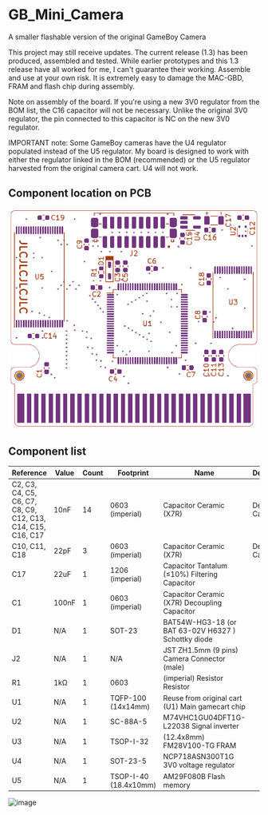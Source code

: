 # GB_Mini_Camera
A smaller flashable version of the original GameBoy Camera

This project may still receive updates. The current release (1.3) has been produced, assembled and tested.
While earlier prototypes and this 1.3 release have all worked for me, I can't guarantee their working.
Assemble and use at your own risk. It is extremely easy to damage the MAC-GBD, FRAM and flash chip during assembly.

Note on assembly of the board. If you're using a new 3V0 regulator from the BOM list, the C16 capacitor will not be necessary. Unlike the original 3V0 regulator, the pin connected to this capacitor is NC on the new 3V0 regulator.

IMPORTANT note:
Some GameBoy cameras have the U4 regulator populated instead of the U5 regulator. My board is designed to work with either the regulator linked in the BOM (recommended) or the U5 regulator harvested from the original camera cart. U4 will not work.

## Component location on PCB

![](/Component_placement.png)

## Component list

|Reference	|Value	|Count	|Footprint	|Name	|Description|
|-----------|----------|-----------|----------------|-------------|------------------|
|C2, C3, C4, C5, C6, C7, C8, C9, C12, C13, C14, C15, C16, C17	|10nF	|14	|0603 (imperial)|	Capacitor Ceramic (X7R)|	Decoupling Capacitor|
|C10, C11, C18	|22pF	|3	|0603 (imperial)	|Capacitor Ceramic (X7R)|	Decoupling Capacitor|
|C17	|22uF	|1	|1206 (imperial)	|Capacitor Tantalum (≤10%)	Filtering Capacitor
|C1	|100nF	|1	|0603 (imperial)	|Capacitor Ceramic (X7R)	Decoupling Capacitor
|D1	|N/A	|1	|SOT-23	|BAT54W-HG3-18 (or BAT 63-02V H6327 )	Schottky diode
|J2	|N/A	|1	|N/A	|JST ZH1.5mm (9 pins)	Camera Connector (male)
|R1	|1kΩ	|1	|0603 |(imperial)	Resistor	Resistor
|U1	|N/A	|1	|TQFP-100 (14x14mm)	|Reuse from original cart (U1)	Main gamecart chip
|U2	|N/A	|1	|SC-88A-5 	|M74VHC1GU04DFT1G-L22038	Signal inverter
|U3	|N/A	|1	|TSOP-I-32 |(12.4x8mm)	FM28V100-TG 	FRAM
|U4	|N/A	|1	|SOT-23-5	|NCP718ASN300T1G 	3V0 voltage regulator
|U5	|N/A	|1	|TSOP-I-40 (18.4x10mm)	|AM29F080B	Flash memory

![image](https://github.com/Raphael-Boichot/GB_Mini_Camera/assets/63796796/d3779454-23ae-438d-9cc5-e66f2ff944f4)

